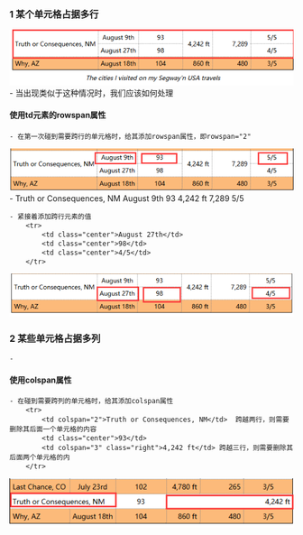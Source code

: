 
### 1 某个单元格占据多行
![26.png](image/26.png)
    - 当出现类似于这种情况时，我们应该如何处理

#### 使用td元素的rowspan属性
    - 在第一次碰到需要跨行的单元格时，给其添加rowspan属性，即rowspan="2"
![27.png](image/27.png)
    - 
            <tr>
                <td rowspan="2">Truth or Consequences, NM</td>
                <td class="center">August 9th</td>
                <td class="center">93</td>
                <td rowspan="2" class="right">4,242 ft</td>
                <td rowspan="2" class="right">7,289</td>
                <td class="center">5/5</td>
            </tr>

    - 紧接着添加跨行元素的值
		<tr>
			<td class="center">August 27th</td>
			<td class="center">98</td>
			<td class="center">4/5</td>
		</tr>
![28.png](image/28.png)

### 2 某些单元格占据多列
    - 

#### 使用colspan属性
    - 在碰到需要跨列的单元格时，给其添加colspan属性
        <tr>
			<td colspan="2">Truth or Consequences, NM</td>  跨越两行，则需要删除其后面一个单元格的内容
			<td class="center">93</td>
			<td colspan="3" class="right">4,242 ft</td> 跨越三行，则需要删除其后面两个单元格的内
		</tr>
![29.png](image/29.png)
        

